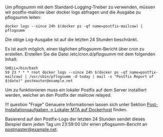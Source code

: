 Um pflogsumm mit dem Standard-Logging-Treiber zu verwenden, müssen wir postfix-mailcow über docker logs abfragen und die Ausgabe zu pflogsumm leiten:

```
docker logs --since 24h $(docker ps -qf name=postfix-mailcow) | pflogsumm
```

Die obige Log-Ausgabe ist auf die letzten 24 Stunden beschränkt.

Es ist auch möglich, einen täglichen pflogsumm-Bericht über cron zu erstellen. Erstellen Sie die Datei /etc/cron.d/pflogsumm mit dem folgenden Inhalt:

```
SHELL=/bin/bash
59 23 * * * root docker logs --since 24h $(docker ps -qf name=postfix-mailcow) | /usr/sbin/pflogsumm -d today | mail -s "Postfix Report of $(date)" postmaster@example.net
```

Um zu funktionieren muss ein lokaler Postfix auf dem Server installiert werden, welcher an den Postfix der mailcow relayed.

!!! question "Frage"
    Genauere Informationen lassen sich unter Sektion [Post-Installationsaufgaben -> Lokaler MTA auf Dockerhost](../../post_installation/firststeps-local_mta.de.md) finden.

Basierend auf den Postfix-Logs der letzten 24 Stunden sendet dieses Beispiel dann jeden Tag um 23:59:00 Uhr einen pflogsumm-Bericht an postmaster@example.net.
